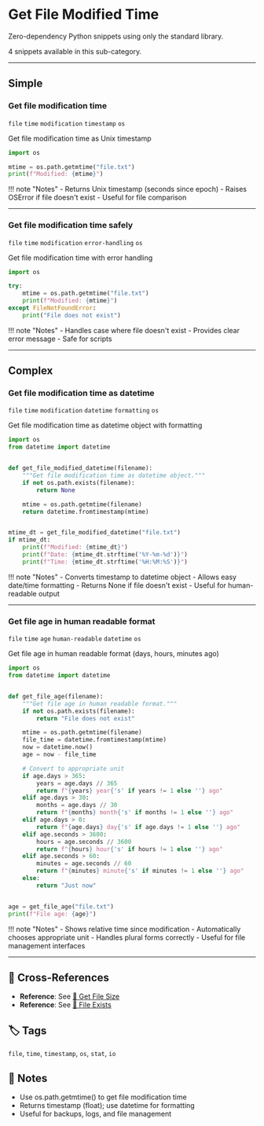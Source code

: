 # Get File Modified Time

Zero-dependency Python snippets using only the standard library.

4 snippets available in this sub-category.

---

## Simple

###  Get file modification time

`file` `time` `modification` `timestamp` `os`

Get file modification time as Unix timestamp

```python
import os

mtime = os.path.getmtime("file.txt")
print(f"Modified: {mtime}")
```

!!! note "Notes"
    - Returns Unix timestamp (seconds since epoch)
    - Raises OSError if file doesn't exist
    - Useful for file comparison

<hr class="snippet-divider">

### Get file modification time safely

`file` `time` `modification` `error-handling` `os`

Get file modification time with error handling

```python
import os

try:
    mtime = os.path.getmtime("file.txt")
    print(f"Modified: {mtime}")
except FileNotFoundError:
    print("File does not exist")
```

!!! note "Notes"
    - Handles case where file doesn't exist
    - Provides clear error message
    - Safe for scripts

<hr class="snippet-divider">

## Complex

###  Get file modification time as datetime

`file` `time` `modification` `datetime` `formatting` `os`

Get file modification time as datetime object with formatting

```python
import os
from datetime import datetime


def get_file_modified_datetime(filename):
    """Get file modification time as datetime object."""
    if not os.path.exists(filename):
        return None

    mtime = os.path.getmtime(filename)
    return datetime.fromtimestamp(mtime)


mtime_dt = get_file_modified_datetime("file.txt")
if mtime_dt:
    print(f"Modified: {mtime_dt}")
    print(f"Date: {mtime_dt.strftime('%Y-%m-%d')}")
    print(f"Time: {mtime_dt.strftime('%H:%M:%S')}")
```

!!! note "Notes"
    - Converts timestamp to datetime object
    - Allows easy date/time formatting
    - Returns None if file doesn't exist
    - Useful for human-readable output

<hr class="snippet-divider">

### Get file age in human readable format

`file` `time` `age` `human-readable` `datetime` `os`

Get file age in human readable format (days, hours, minutes ago)

```python
import os
from datetime import datetime


def get_file_age(filename):
    """Get file age in human readable format."""
    if not os.path.exists(filename):
        return "File does not exist"

    mtime = os.path.getmtime(filename)
    file_time = datetime.fromtimestamp(mtime)
    now = datetime.now()
    age = now - file_time

    # Convert to appropriate unit
    if age.days > 365:
        years = age.days // 365
        return f"{years} year{'s' if years != 1 else ''} ago"
    elif age.days > 30:
        months = age.days // 30
        return f"{months} month{'s' if months != 1 else ''} ago"
    elif age.days > 0:
        return f"{age.days} day{'s' if age.days != 1 else ''} ago"
    elif age.seconds > 3600:
        hours = age.seconds // 3600
        return f"{hours} hour{'s' if hours != 1 else ''} ago"
    elif age.seconds > 60:
        minutes = age.seconds // 60
        return f"{minutes} minute{'s' if minutes != 1 else ''} ago"
    else:
        return "Just now"


age = get_file_age("file.txt")
print(f"File age: {age}")
```

!!! note "Notes"
    - Shows relative time since modification
    - Automatically chooses appropriate unit
    - Handles plural forms correctly
    - Useful for file management interfaces

<hr class="snippet-divider">

## 🔗 Cross-References

- **Reference**: See [📂 Get File Size](./get_file_size.md)
- **Reference**: See [📂 File Exists](./file_exists.md)

## 🏷️ Tags

`file`, `time`, `timestamp`, `os`, `stat`, `io`

## 📝 Notes

- Use os.path.getmtime() to get file modification time
- Returns timestamp (float); use datetime for formatting
- Useful for backups, logs, and file management

